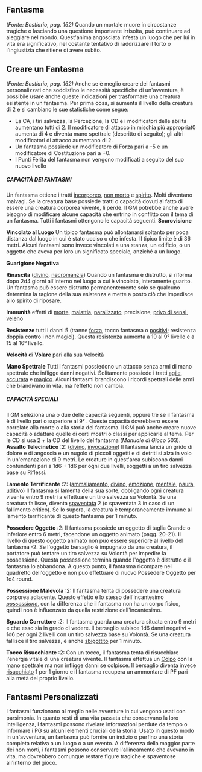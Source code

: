 ## **Fantasma**

_(Fonte: Bestiario, pag. 162)_ Quando un mortale muore in circostanze tragiche o
lasciando una questione importante irrisolta, può continuare ad aleggiare nel
mondo. Quest'anima angosciata infesta un luogo che per lui in vita era
significativo, nel costante tentativo di raddrizzare il torto o l'ingiustizia
che ritiene di avere subito.

## **Creare un Fantasma**

_(Fonte: Bestiario, pag. 162)_ Anche se è meglio creare dei fantasmi
personalizzati che soddisfino le necessità specifiche di un'avventura, è
possibile usare anche queste indicazioni per trasformare una creatura esistente
in un fantasma. Per prima cosa, si aumenta il livello della creatura di 2 e si
cambiano le sue statistiche come segue:

- La CA, i tiri salvezza, la Percezione, la CD e i modificatori delle abilità
  aumentano tutti di 2. Il modificatore di attacco in mischia più appropriat0
  aumenta di 4 e diventa mano spettrale (descritto di seguito); gli altri
  modificatori di attacco aumentano di 2.
- Un fantasma possiede un modificatore di Forza pari a -5 e un modificatore di
  Costituzione pari a +0.
- I Punti Ferita del fantasma non vengono modificati a seguito del suo nuovo
  livello

##### CAPACITÀ DEI FANTASMI

Un fantasma ottiene i tratti [incorporeo](/tratti/incorporeo),
[non morto](/tratti/non-morto) e [spirito](/tratti/spirito). Molti diventano
malvagi. Se la creatura base possiede tratti o capacità dovuti al fatto di
essere una creatura corporea vivente, li perde. Il GM potrebbe anche avere
bisogno di modificare alcune capacità che entrino in conflitto con il tema di un
fantasma. Tutti i fantasmi ottengono le capacità seguenti. **Scurovisione**

**Vincolato al Luogo** Un tipico fantasma può allontanarsi soltanto per poca
distanza dal luogo in cui è stato ucciso o che infesta. Il tipico limite è di 36
metri. Alcuni fantasmi sono invece vincolati a una stanza, un edificio, o un
oggetto che aveva per loro un significato speciale, anziché a un luogo.

**Guarigione Negativa**

**Rinascita** ([divino](/tratti/divino), [necromanzia](/tratti/necromanzia))
Quando un fantasma è distrutto, si riforma dopo 2d4 giorni all'interno nel luogo
a cui è vincolato, interamente guarito. Un fantasma può essere distrutto
permanentemente solo se qualcuno determina la ragione della sua esistenza e
mette a posto ciò che impedisce allo spirito di riposare.

**Immunità** effetti di [morte](/tratti/morte), [malattia](/tratti/malattia),
[paralizzato](/condizioni/paralizzato), precisione,
[privo di sensi](/condizioni/privo-di-sensi), [veleno](/tratti/veleno)

**Resistenze** tutti i danni 5 (tranne [forza](/tratti/forza), tocco fantasma o
[positivi](/tratti/positivo); resistenza doppia contro i non magici). Questa
resistenza aumenta a 10 al 9° livello e a 15 al 16° livello.

**Velocità di Volare** pari alla sua Velocità

**Mano Spettrale** Tutti i fantasmi possiedono un attacco senza armi di mano
spettrale che infligge danni negativi. Solitamente possiede i tratti
[agile](/tratti/agile), [accurata](/tratti/accurata) e [magico](/tratti/magico).
Alcuni fantasmi brandiscono i ricordi spettrali delle armi che brandivano in
vita, ma l'effetto non cambia.

##### CAPACITÀ SPECIALI

Il GM seleziona una o due delle capacità seguenti, oppure tre se il fantasma è
di livello pari o superiore al 9° . Queste capacità dovrebbero essere correlate
alla morte o alla storia del fantasma. Il GM può anche creare nuove capacità o
adattare quelle di certi mostri o classi per applicarle al tema. Per le CD si
usa 2 + la CD del livello del fantasma (_Manuale di Gioco_ 503). **Assalto
Telecinetico** :2: ([divino](/tratti/divino),
[invocazione](/tratti/invocazione)) Il fantasma lancia un grido di dolore e di
angoscia e un nugolo di piccoli oggetti e di detriti si alza in volo in
un'emanazione di 9 metri. Le creature in quest'area subiscono danni contundenti
pari a 1d6 + 1d6 per ogni due livelli, soggetti a un tiro salvezza base su
Riflessi.

**Lamento Terrificante** :2: ([ammaliamento](/tratti/ammaliamento),
[divino](/tratti/divino), [emozione](/tratti/emozione),
[mentale](/tratti/mentale), [paura](/tratti/paura), [uditivo](/tratti/uditivo))
Il fantasma si lamenta della sua sorte, obbligando ogni creatura vivente entro 9
metri a effettuare un tiro salvezza su Volontà. Se una creatura fallisce,
diventa [spaventata](/condizioni/spaventato) 2 (o spaventata 3 in caso di un
fallimento critico). Se lo supera, la creatura è temporaneamente immune al
lamento terrificante di questo fantasma per 1 minuto.

**Possedere Oggetto** :2: Il fantasma possiede un oggetto di taglia Grande o
inferiore entro 6 metri, facendone un oggetto animato (pagg. 20-21). Il livello
di questo oggetto animato non può essere superiore al livello del fantasma -2.
Se l'oggetto bersaglio è impugnato da una creatura, il portatore può tentare un
tiro salvezza su Volontà per impedire la possessione. Questa possessione termina
quando l'oggetto è distrutto o il fantasma lo abbandona. A questo punto, il
fantasma ricompare nel quadretto dell'oggetto e non può effettuare di nuovo
Possedere Oggetto per 1d4 round.

**Possessione Malevola** :2: Il fantasma tenta di possedere una creatura
corporea adiacente. Questo effetto è lo stesso dell'incantesimo
_[possessione](/incantesimi/possessione)_, con la differenza che il fantasma non
ha un corpo fisico, quindi non è influenzato da quella restrizione
dell'incantesimo.

**Sguardo Corruttore** :2: Il fantasma guarda una creatura situata entro 9 metri
e che esso sia in grado di vedere. Il bersaglio subisce 1d6 danni negativi + 1d6
per ogni 2 livelli con un tiro salvezza base su Volontà. Se una creatura
fallisce il tiro salvezza, è anche [sbigottito](/condizioni/sbigottito) per 1
minuto.

**Tocco Risucchiante** :2: Con un tocco, il fantasma tenta di risucchiare
l'energia vitale di una creatura vivente. II fantasma effettua un
[Colpo](/azioni/base/colpire) con la mano spettrale ma non infligge danni se
colpisce. Il bersaglio diventa invece [risucchiato](/condizioni/risucchiato) 1
per 1 giorno e il fantasma recupera un ammontare di PF pari alla metà del
proprio livello.

## **Fantasmi Personalizzati**

I fantasmi funzionano al meglio nelle avventure in cui vengono usati con
parsimonia. ln quanto resti di una vita passata che conservano la loro
intelligenza, i fantasmi possono rivelare informazioni perdute da tempo o
informare i PG su alcuni elementi cruciali della storia. Usato in questo modo in
un'avventura, un fantasma può fornire un indizio o perfino una storia completa
relativa a un luogo o a un evento. A differenza della maggior parte dei non
morti, i fantasmi possono conservare l'allineamento che avevano in vita, ma
dovrebbero comunque restare figure tragiche e spaventose all'interno del gioco.
